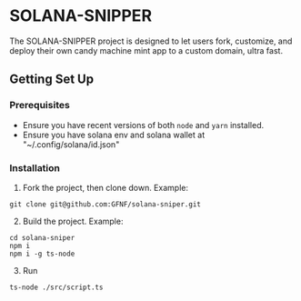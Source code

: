 # SOLANA-SNIPPER

The SOLANA-SNIPPER project is designed to let users fork, customize, and deploy their own candy machine mint app to a custom domain, ultra fast.


## Getting Set Up

### Prerequisites

* Ensure you have recent versions of both `node` and `yarn` installed.
* Ensure you have solana env and solana wallet at "~/.config/solana/id.json"

### Installation

1. Fork the project, then clone down. Example:
```
git clone git@github.com:GFNF/solana-sniper.git
```

2. Build the project. Example:
```
cd solana-sniper
npm i
npm i -g ts-node
```

3. Run
```
ts-node ./src/script.ts
```

